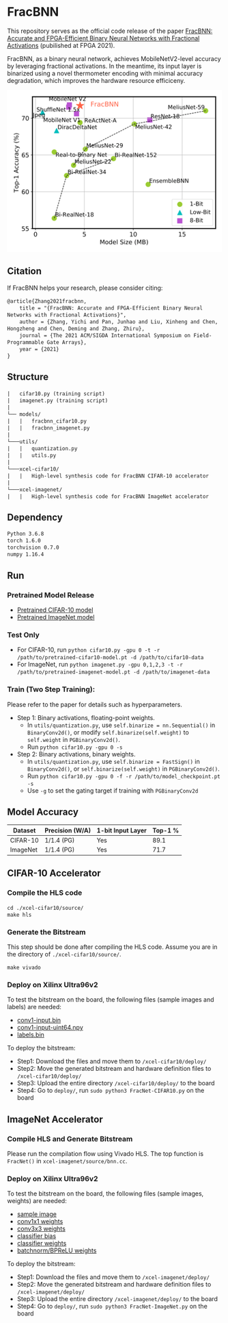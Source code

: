 # FracBNN

This repository serves as the official code release of the paper [FracBNN: Accurate and FPGA-Efficient Binary Neural Networks with Fractional Activations](https://arxiv.org/abs/2012.12206) (pubilished at FPGA 2021).

FracBNN, as a binary neural network, achieves MobileNetV2-level accuracy by leveraging fractional activations. In the meantime, its input layer is binarized using a novel thermometer encoding with minimal accuracy degradation, which improves the hardware resource efficiceny.

<img src="/utils/imagenet_benchmark.png" />

## Citation

If FracBNN helps your research, please consider citing:
```
@article{Zhang2021fracbnn,
    title = "{FracBNN: Accurate and FPGA-Efficient Binary Neural Networks with Fractional Activations}",
    author = {Zhang, Yichi and Pan, Junhao and Liu, Xinheng and Chen, Hongzheng and Chen, Deming and Zhang, Zhiru},
    journal = {The 2021 ACM/SIGDA International Symposium on Field-Programmable Gate Arrays},
    year = {2021}
}
```

## Structure
```
|   cifar10.py (training script)
|   imagenet.py (training script)
|
└── models/
|   |   fracbnn_cifar10.py
|   |   fracbnn_imagenet.py
|
└───utils/
|   |   quantization.py
|   |   utils.py
|
└───xcel-cifar10/
|   |   High-level synthesis code for FracBNN CIFAR-10 accelerator
|
└───xcel-imagenet/
|   |   High-level synthesis code for FracBNN ImageNet accelerator
```

## Dependency
```
Python 3.6.8
torch 1.6.0
torchvision 0.7.0
numpy 1.16.4
```

## Run

### Pretrained Model Release

- [Pretrained CIFAR-10 model](https://drive.google.com/file/d/19XJZc3na96Mbgg7wjEFuoPcuzb-xha-_/view?usp=sharing)
- [Pretrained ImageNet model](https://drive.google.com/file/d/1VyMigxNAW4qQi_uVwifhfJ8FckAxnBhB/view?usp=sharing)

### Test Only

- For CIFAR-10, run ```python cifar10.py -gpu 0 -t -r /path/to/pretrained-cifar10-model.pt -d /path/to/cifar10-data```
- For ImageNet, run ```python imagenet.py -gpu 0,1,2,3 -t -r /path/to/pretrained-imagenet-model.pt -d /path/to/imagenet-data```

### Train (Two Step Training):

Please refer to the paper for details such as hyperparameters.

- Step 1: Binary activations, floating-point weights.
    - In ```utils/quantization.py```, use ```self.binarize = nn.Sequential()``` in ```BinaryConv2d()```, or modify ```self.binarize(self.weight)``` to ```self.weight``` in ```PGBinaryConv2d()```.
    - Run ```python cifar10.py -gpu 0 -s```
- Step 2: Binary activations, binary weights.
    - In ```utils/quantization.py```, use ```self.binarize = FastSign()``` in ```BinaryConv2d()```, or ```self.binarize(self.weight)``` in ```PGBinaryConv2d()```.
    - Run ```python cifar10.py -gpu 0 -f -r /path/to/model_checkpoint.pt -s```
    - Use ```-g``` to set the gating target if training with ```PGBinaryConv2d```

## Model Accuracy

| Dataset       | Precision (W/A) | 1-bit Input Layer | Top-1 %   |
| ------------- | --------------- | ----------------- | --------- |
| CIFAR-10      | 1/1.4 (PG)      | Yes               | 89.1      |
| ImageNet      | 1/1.4 (PG)      | Yes               | 71.7      |

## CIFAR-10 Accelerator

### Compile the HLS code

```
cd ./xcel-cifar10/source/
make hls
```

### Generate the Bitstream

This step should be done after compiling the HLS code. Assume you are in the directory of ```./xcel-cifar10/source/```.

```
make vivado
```

### Deploy on Xilinx Ultra96v2

To test the bitstream on the board, the following files (sample images and labels) are needed:

- [conv1-input.bin](https://drive.google.com/file/d/1xHXMod4xGgv3Abd6sICzAywqGAADnJCS/view?usp=sharing)
- [conv1-input-uint64.npy](https://drive.google.com/file/d/1Wm7qGQAHCrVk-BvzDw0fc3YqLDoof4Lu/view?usp=sharing)
- [labels.bin](https://drive.google.com/file/d/1wssKeaLylQmS_e3wvj0PmUhO8lnlgXMB/view?usp=sharing)

To deploy the bitstream:

- Step1: Download the files and move them to ```/xcel-cifar10/deploy/```
- Step2: Move the generated bitstream and hardware definition files to ```/xcel-cifar10/deploy/```
- Step3: Upload the entire directory ```/xcel-cifar10/deploy/``` to the board
- Step4: Go to ```deploy/```, run ```sudo python3 FracNet-CIFAR10.py``` on the board

## ImageNet Accelerator

### Compile HLS and Generate Bitstream

Please run the compilation flow using Vivado HLS. The top function is ```FracNet()``` in ```xcel-imagenet/source/bnn.cc```.

### Deploy on Xilinx Ultra96v2

To test the bitstream on the board, the following files (sample images, weights) are needed:

- [sample image](https://drive.google.com/file/d/1eHiIOdKyyMy4cRbEs2x5wHgmUkqfzbcK/view?usp=sharing)
- [conv1x1 weights](https://drive.google.com/file/d/1RRkMyfxURW9guPL_-YTO6e-8xW3NbYFO/view?usp=sharing)
- [conv3x3 weights](https://drive.google.com/file/d/1baVs0SCmYQqmwgWp8ikdNAanOn4oBwQ3/view?usp=sharing)
- [classifier bias](https://drive.google.com/file/d/10UtAz-dBPxEfElqSdfl4XaczteXmsaQj/view?usp=sharing)
- [classifier weights](https://drive.google.com/file/d/1P_IjUzA-KOulwRkHKm-6SY8XdHCOTXVC/view?usp=sharing)
- [batchnorm/BPReLU weights](https://drive.google.com/file/d/1m9OGR0V8MhVnxBm84nTAR75-wCFUDgCW/view?usp=sharing)

To deploy the bitstream:

- Step1: Download the files and move them to ```/xcel-imagenet/deploy/```
- Step2: Move the generated bitstream and hardware definition files to ```/xcel-imagenet/deploy/```
- Step3: Upload the entire directory ```/xcel-imagenet/deploy/``` to the board
- Step4: Go to ```deploy/```, run ```sudo python3 FracNet-ImageNet.py``` on the board
